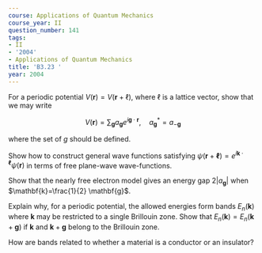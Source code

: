 ```yaml
---
course: Applications of Quantum Mechanics
course_year: II
question_number: 141
tags:
- II
- '2004'
- Applications of Quantum Mechanics
title: 'B3.23 '
year: 2004
---
```



For a periodic potential $V(\mathbf{r})=V(\mathbf{r}+\ell)$, where $\ell$ is a lattice vector, show that we may write

$$V(\mathbf{r})=\sum_{\mathbf{g}} a_{\mathbf{g}} e^{i \mathbf{g} \cdot \mathbf{r}}, \quad a_{\mathbf{g}}^{*}=a_{-\mathbf{g}}$$

where the set of $g$ should be defined.

Show how to construct general wave functions satisfying $\psi(\mathbf{r}+\boldsymbol{\ell})=e^{i \mathbf{k} \cdot \boldsymbol{\ell}} \psi(\mathbf{r})$ in terms of free plane-wave wave-functions.

Show that the nearly free electron model gives an energy gap $2\left|a_{\mathbf{g}}\right|$ when $\mathbf{k}=\frac{1}{2} \mathbf{g}$.

Explain why, for a periodic potential, the allowed energies form bands $E_{n}(\mathbf{k})$ where $\mathbf{k}$ may be restricted to a single Brillouin zone. Show that $E_{n}(\mathbf{k})=E_{n}(\mathbf{k}+\mathbf{g})$ if $\mathbf{k}$ and $\mathbf{k}+\mathbf{g}$ belong to the Brillouin zone.

How are bands related to whether a material is a conductor or an insulator?